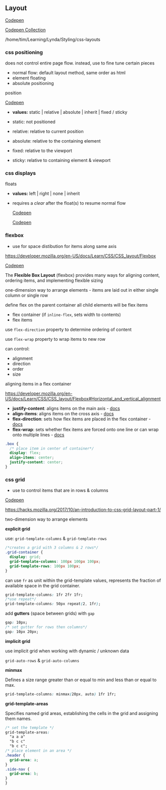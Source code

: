 ## Layout

[Codepen](https://codepen.io/christinatruong/pen/OepEEP)

[Codepen Collection](https://codepen.io/collection/AQkgKB?grid_type=list)

/home/tim/Learning/Lynda/Styling/css-layouts

### css positioning

does not control entire page flow. instead, use to fine tune certain pieces

- normal flow: default layout method, same order as html
- element floating
- absolute positioning

position

[Codepen](https://codepen.io/christinatruong/pen/zXLemj)

- **values:** static | relative | absolute | inherit | fixed / sticky

- static: not positioned
- relative: relative to current position
- absolute: relative to the containing element
- fixed: relative to the viewport
- sticky: relative to containing element & viewport

### css displays

floats

- **values:** left | right | none | inherit
- requires a _clear_ after the float(s) to resume normal flow

  [Codepen](https://codepen.io/christinatruong/pen/ROQdZJ)

  [Codepen](https://codepen.io/christinatruong/pen/dLjeVV)

### flexbox

- use for space distibution for items along same axis

https://developer.mozilla.org/en-US/docs/Learn/CSS/CSS_layout/Flexbox

[Codepen](https://codepen.io/christinatruong/pen/qwgjJo)

The **Flexible Box Layout** (flexbox) provides many ways for aligning content, ordering items, and implementing flexible sizing

one-dimension way to arrange elements - items are laid out in either single column or single row

define flex on the parent container
all child elements will be flex items

- flex container (if `inline-flex`, sets width to contents)
- flex items

use `flex-direction` property to determine ordering of content

use `flex-wrap` property to wrap items to new row

can control:

- alignment
- direction
- order
- size

aligning items in a flex container

https://developer.mozilla.org/en-US/docs/Learn/CSS/CSS_layout/Flexbox#Horizontal_and_vertical_alignment

- **justify-content**: aligns items on the main axis - [docs](https://developer.mozilla.org/en-US/docs/Web/CSS/justify-content)
- **align-items**: aligns items on the cross axis - [docs](https://developer.mozilla.org/en-US/docs/Web/CSS/align-items)
- **flex-direction**: sets how flex items are placed in the flex container - [docs](https://developer.mozilla.org/en-US/docs/Web/CSS/flex-direction)
- **flex-wrap**: sets whether flex items are forced onto one line or can wrap onto multiple lines - [docs](https://developer.mozilla.org/en-US/docs/Web/CSS/flex-wrap)

```css
.box {
  /* place item in center of container*/
  display: flex;
  align-items: center;
  justify-content: center;
}
```

### css grid

- use to control items that are in rows & columns

[Codepen](https://codepen.io/christinatruong/pen/YbRWzy)

https://hacks.mozilla.org/2017/10/an-introduction-to-css-grid-layout-part-1/

two-dimension way to arrange elements

**explicit grid**

use: `grid-template-columns` & `grid-template-rows`

```css
/*creates a grid with 3 columns & 2 rows*/
.grid-container {
  display: grid;
  grid-template-columns: 100px 100px 100px;
  grid-template-rows: 100px 100px;
}
```

can use `fr` as unit within the grid-template values, represents the fraction of available space in the grid container.

```css
grid-template-columns: 1fr 2fr 1fr;
/*use repeat*/
grid-template-columns: 50px repeat(2, 1fr);
```

add **gutters** (space between grids) with `gap`

```css
gap: 10px;
/* set gutter for rows then columns*/
gap: 10px 20px;
```

**implicit grid**

use implicit grid when working with dynamic / unknown data

`grid-auto-rows` & `grid-auto-columns`

**minmax**

Defines a size range greater than or equal to min and less than or equal to max.

```css
grid-template-columns: minmax(20px, auto) 1fr 1fr;
```

**grid-template-areas**

Specifies named grid areas, establishing the cells in the grid and assigning them names.

```css
/* set the template */
grid-template-areas:
  "a a a"
  "b c c"
  "b c c";
/* place element in an area */
.header {
  grid-area: a;
}
.side-nav {
  grid-area: b;
}
}
```
